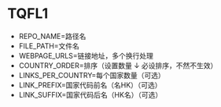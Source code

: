 # TQFL1
- REPO_NAME=路径名
- FILE_PATH=文件名
- WEBPAGE_URLS=链接地址，多个换行处理
- COUNTRY_ORDER=排序（设置数量 ↓ 必设排序，不然不生效）
- LINKS_PER_COUNTRY=每个国家数量（可选）
- LINK_PREFIX=国家代码前名（名HK）（可选）
- LINK_SUFFIX=国家代码后名（HK名）（可选）

